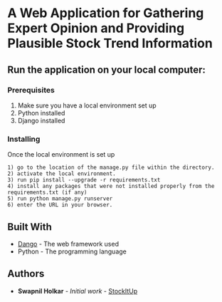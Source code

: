 # A Web Application for Gathering Expert Opinion and Providing Plausible Stock Trend Information

## Run the application on your local computer:

### Prerequisites

1) Make sure you have a local environment set up
2) Python installed 
3) Django installed

### Installing

Once the local environment  is set up

```
1) go to the location of the manage.py file within the directory.
2) activate the local environment.
3) run pip install --upgrade -r requirements.txt
4) install any packages that were not installed properly from the requirements.txt (if any)
5) run python manage.py runserver
6) enter the URL in your browser.

```

## Built With

* [Dango](https://www.djangoproject.com/) - The web framework used
* Python - The programming language 

## Authors

* **Swapnil Holkar** - *Initial work* - [StockItUp](https://github.com/swapnilholkar/DeployStockApp)
